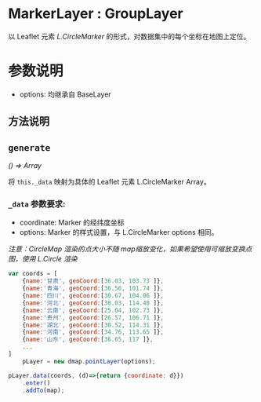 # MarkerLayer : GroupLayer


以 Leaflet 元素 *L.CircleMarker* 的形式，对数据集中的每个坐标在地图上定位。

# 参数说明
+ options: 
    均继承自 BaseLayer

## 方法说明
## `generate`
*() => Array*

将 `this._data` 映射为具体的 Leaflet 元素 L.CircleMarker Array。
### `_data` 参数要求:
+ coordinate: Marker 的经纬度坐标
+ options: Marker 的样式设置，与 L.CircleMarker options 相同。

*注意：CircleMap 渲染的点大小不随 map缩放变化，如果希望使用可缩放变换点图，使用 L.Circle 渲染*


```javascript
var coords = [
    {name:'甘肃', geoCoord:[36.03, 103.73 ]},
    {name:'青海', geoCoord:[36.56, 101.74 ]},
    {name:'四川', geoCoord:[30.67, 104.06 ]},
    {name:'河北', geoCoord:[38.03, 114.48 ]},
    {name:'云南', geoCoord:[25.04, 102.73 ]},
    {name:'贵州', geoCoord:[26.57, 106.71 ]},
    {name:'湖北', geoCoord:[30.52, 114.31 ]},
    {name:'河南', geoCoord:[34.76, 113.65 ]},
    {name:'山东', geoCoord:[36.65, 117 ]},
    ...
]
    pLayer = new dmap.pointLayer(options);

pLayer.data(coords, (d)=>{return {coordinate: d}})
    .enter()
    .addTo(map);

```